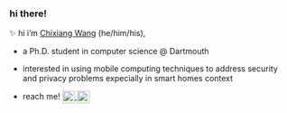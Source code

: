 ### hi there!

✨ hi i’m [Chixiang Wang](https://chixiangwang.com) (he/him/his),
- a Ph.D. student in computer science @ Dartmouth
- interested in using mobile computing techniques to address security and privacy problems expecially in smart homes context

- reach me!  <a href="https://www.instagram.com/jeremyw____/">
  <img align="center" alt="Instagram" width="22px" src="https://raw.githubusercontent.com/hussainweb/hussainweb/main/icons/instagram.png" />
</a>    <a href="https://www.linkedin.com/in/chixiang/">
  <img align="center" alt="LinkedIN" width="22px" src="https://raw.githubusercontent.com/peterthehan/peterthehan/master/assets/linkedin.svg" />
</a>

<!---
chixiangw/chixiangw is a ✨ special ✨ repository because its `README.md` (this file) appears on your GitHub profile.
You can click the Preview link to take a look at your changes.
--->
